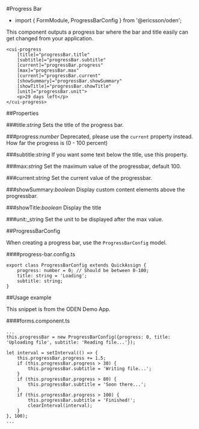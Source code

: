 [//]: # (title: Progress bar)
[//]: # (category: Form elements)
[//]: # (icon: fa-list-alt)

#Progress Bar
* import { FormModule, ProgressBarConfig } from '@ericsson/oden';

This component outputs a progress bar where the bar and title easily can get changed from your application.

```
<cui-progress
    [title]="progressBar.title"
    [subtitle]="progressBar.subtitle"
    [current]="progressBar.progress"
    [max]="progressBar.max"
    [current]="progressBar.current"
    [showSummary]="progressBar.showSummary"
    [showTitle]="progressBar.showTitle"
    [unit]="progressBar.unit">
    <p>29 days left</p>
</cui-progress>
```

##Properties

###title:_string_
Sets the title of the progress bar.

###progress:_number_
Deprecated, please use the `current` property instead.
How far the progress is (0 - 100 percent)

###subtitle:_string_
If you want some text below the title, use this property.

###max:_string_
Set the maximum value of the progressbar, default 100.

###current:_string_
Set the current value of the progressbar.

###showSummary:_boolean_
Display custom content elements above the progressbar.

###showTitle:_boolean_
Display the title

###unit:_string
Set the unit to be displayed after the max value.

##ProgressBarConfig

When creating a progress bar, use the `ProgressBarConfig` model.

####progress-bar.config.ts
```
export class ProgressBarConfig extends QuickAssign {
    progress: number = 0; // Should be between 0-100;
    title: string = 'Loading';
    subtitle: string;
}
```

##Usage example

This snippet is from the ODEN Demo App.

####forms.component.ts
```
...
this.progressBar = new ProgressBarConfig({progress: 0, title: 'Uploading file', subtitle: 'Reading file...'});

let interval = setInterval(() => {
    this.progressBar.progress += 1.5;
    if (this.progressBar.progress > 30) {
        this.progressBar.subtitle = 'Writing file...';
    }
    if (this.progressBar.progress > 80) {
        this.progressBar.subtitle = 'Soon there...';
    }
    if (this.progressBar.progress > 100) {
        this.progressBar.subtitle = 'Finished!';
        clearInterval(interval);
    }
}, 100);
...
```
